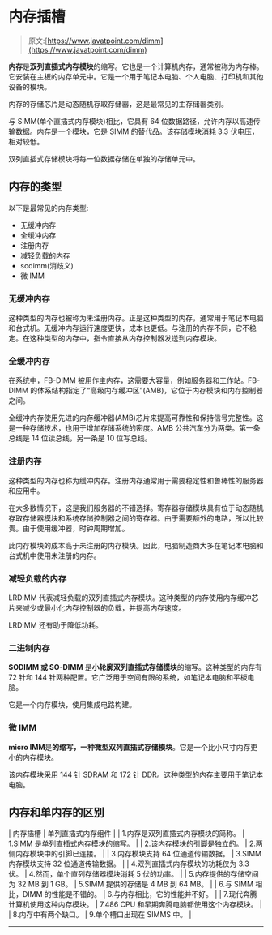 # 内存插槽

> 原文:[https://www.javatpoint.com/dimm](https://www.javatpoint.com/dimm)

**内存**是**双列直插式内存模块**的缩写。它也是一个计算机内存，通常被称为内存棒。它安装在主板的内存单元中。它是一个用于笔记本电脑、个人电脑、打印机和其他设备的模块。

内存的存储芯片是动态随机存取存储器，这是最常见的主存储器类别。

与 SIMM(单个直插式内存模块)相比，它具有 64 位数据路径，允许内存以高速传输数据。内存是一个模块，它是 SIMM 的替代品。该存储模块消耗 3.3 伏电压，相对较低。

双列直插式存储模块将每一位数据存储在单独的存储单元中。

## 内存的类型

以下是最常见的内存类型:

*   无缓冲内存
*   全缓冲内存
*   注册内存
*   减轻负载的内存
*   sodimm(消歧义)
*   微 IMM

### 无缓冲内存

这种类型的内存也被称为未注册内存。正是这种类型的内存，通常用于笔记本电脑和台式机。无缓冲内存运行速度更快，成本也更低。与注册的内存不同，它不稳定。在这种类型的内存中，指令直接从内存控制器发送到内存模块。

### 全缓冲内存

在系统中，FB-DIMM 被用作主内存，这需要大容量，例如服务器和工作站。FB-DIMM 的体系结构指定了“高级内存缓冲区”(AMB)，它位于内存模块和内存控制器之间。

全缓冲内存使用先进的内存缓冲器(AMB)芯片来提高可靠性和保持信号完整性。这是一种存储技术，也用于增加存储系统的密度。AMB 公共汽车分为两类。第一条总线是 14 位读总线，另一条是 10 位写总线。

### 注册内存

这种类型的内存也称为缓冲内存。注册内存通常用于需要稳定性和鲁棒性的服务器和应用中。

在大多数情况下，这是我们服务器的不错选择。寄存器存储模块具有位于动态随机存取存储器模块和系统存储控制器之间的寄存器。由于需要额外的电路，所以比较贵。由于使用缓冲器，时钟周期增加。

此内存模块的成本高于未注册的内存模块。因此，电脑制造商大多在笔记本电脑和台式机中使用未注册的内存。

### 减轻负载的内存

LRDIMM 代表减轻负载的双列直插式内存模块。这种类型的内存使用内存缓冲芯片来减少或最小化内存控制器的负载，并提高内存速度。

LRDIMM 还有助于降低功耗。

### 二进制内存

**SODIMM 或 SO-DIMM** 是**小轮廓双列直插式存储模块**的缩写。这种类型的内存有 72 针和 144 针两种配置。它广泛用于空间有限的系统，如笔记本电脑和平板电脑。

它是一个内存模块，使用集成电路构建。

### 微 IMM

**micro IMM**是**的缩写，一种微型双列直插式存储模块**。它是一个比小尺寸内存更小的内存模块。

该内存模块采用 144 针 SDRAM 和 172 针 DDR。这种类型的内存主要用于笔记本电脑。

## 内存和单内存的区别

| 内存插槽 | 单列直插式内存组件 |
| 1.内存是双列直插式内存模块的简称。 | 1.SIMM 是单列直插式内存模块的缩写。 |
| 2.该内存模块的引脚是独立的。 | 2.两侧内存模块中的引脚已连接。 |
| 3.内存模块支持 64 位通道传输数据。 | 3.SIMM 内存模块支持 32 位通道传输数据。 |
| 4.双列直插式内存模块的功耗仅为 3.3 伏。 | 4.然而，单个直列存储器模块消耗 5 伏的功率。 |
| 5.内存提供的存储空间为 32 MB 到 1 GB。 | 5.SIMM 提供的存储是 4 MB 到 64 MB。 |
| 6.与 SIMM 相比，DIMM 的性能是不错的。 | 6.与内存相比，它的性能并不好。 |
| 7.现代奔腾计算机使用这种内存模块。 | 7.486 CPU 和早期奔腾电脑都使用这个内存模块。 |
| 8.内存中有两个缺口。 | 9.单个槽口出现在 SIMMS 中。 |

* * *